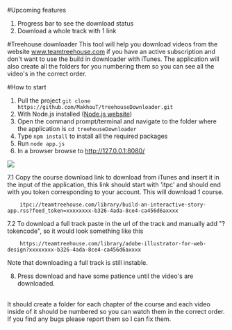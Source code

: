 #Upcoming features
1. Progress bar to see the download status
2. Download a whole track with 1 link

#Treehouse downloader
This tool will help you download videos from the website www.teamtreehouse.com if you have an active subscription and don't want to use the build in downloader with iTunes.
The application will also create all the folders for you numbering them so you can see all the video's in the correct order.

#How to start
1. Pull the project
``` git clone https://github.com/MakhouT/treehouseDownloader.git ```
2. With Node.js installed ([Node.js website](https://nodejs.org/en/))
3. Open the command prompt/terminal and navigate to the folder where the application is
```cd treehouseDownloader```
4. Type ``` npm install ``` to install all the required packages
5. Run ```node app.js```
6. In a browser browse to http://127.0.0.1:8080/
<img src="README.image/1.png">

7.1 Copy the course download link to download from iTunes and insert it in the input of the application, this link should start with 'itpc' and should end with you token corresponding to your account. This will download 1 course.

```
    itpc://teamtreehouse.com/library/build-an-interactive-story-app.rss?feed_token=xxxxxxxx-b326-4ada-8ce4-ca456d6axxxx
```

7.2 To download a full track paste in the url of the track and manually add "?tokencode", so it would look something like this
```
    https://teamtreehouse.com/library/adobe-illustrator-for-web-design?xxxxxxxx-b326-4ada-8ce4-ca456d6axxxx
```
Note that downloading a full track is still instable.

8. Press download and have some patience until the video's are downloaded.

<br/>
It should create a folder for each chapter of the course and each video inside of it should be numbered so you can watch them in the correct order.
If you find any bugs please report them so I can fix them.


